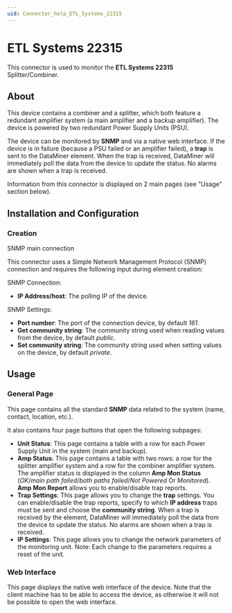 ```yaml
---
uid: Connector_help_ETL_Systems_22315
---
```


# ETL Systems 22315

This connector is used to monitor the **ETL Systems 22315** Splitter/Combiner.

## About

This device contains a combiner and a splitter, which both feature a redundant amplifier system (a main amplifier and a backup amplifier). The device is powered by two redundant Power Supply Units (PSU).

The device can be monitored by **SNMP** and via a native web interface. If the device is in failure (because a PSU failed or an amplifier failed), a **trap** is sent to the DataMiner element. When the trap is received, DataMiner will immediately poll the data from the device to update the status. No alarms are shown when a trap is received.

Information from this connector is displayed on 2 main pages (see "Usage" section below).

## Installation and Configuration

### Creation

SNMP main connection

This connector uses a Simple Network Management Protocol (SNMP) connection and requires the following input during element creation:

SNMP Connection:

- **IP Address/host**: The polling IP of the device.

SNMP Settings:

- **Port number**: The port of the connection device, by default *161*.
- **Get community string**: The community string used when reading values from the device, by default *public*.
- **Set community string**: The community string used when setting values on the device, by default *private*.

## Usage

### General Page

This page contains all the standard **SNMP** data related to the system (name, contact, location, etc.).

It also contains four page buttons that open the following subpages:

- **Unit Status**: This page contains a table with a row for each Power Supply Unit in the system (main and backup).
- **Amp Status**: This page contains a table with two rows: a row for the splitter amplifier system and a row for the combiner amplifier system. The amplifier status is displayed in the column **Amp Mon Status** (*OK*/*main path failed*/*both paths failed*/*Not Powered* Or *Monitored*). **Amp Mon Report** allows you to enable/disable trap reports.
- **Trap Settings**: This page allows you to change the **trap** settings. You can enable/disable the trap reports, specify to which **IP address** traps must be sent and choose the **community string**. When a trap is received by the element, DataMiner will immediately poll the data from the device to update the status. No alarms are shown when a trap is received.
- **IP Settings**: This page allows you to change the network parameters of the monitoring unit.
  Note: Each change to the parameters requires a reset of the unit.

### Web Interface

This page displays the native web interface of the device. Note that the client machine has to be able to access the device, as otherwise it will not be possible to open the web interface.
